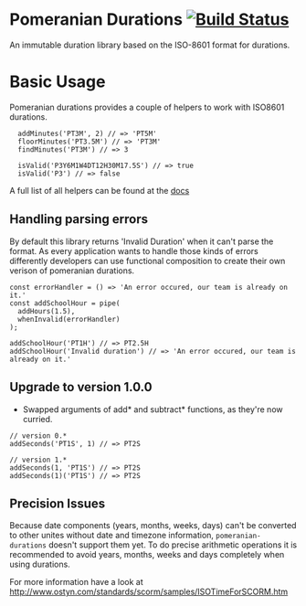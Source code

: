 # Pomeranian Durations [![Build Status](https://travis-ci.org/webpapaya/pomeranian-durations.svg?branch=master)](https://travis-ci.org/webpapaya/pomeranian-durations)

An immutable duration library based on the ISO-8601 format for durations.

# Basic Usage

Pomeranian durations provides a couple of helpers to work with ISO8601 durations.


```
  addMinutes('PT3M', 2) // => 'PT5M'
  floorMinutes('PT3.5M') // => 'PT3M'
  findMinutes('PT3M') // => 3

  isValid('P3Y6M1W4DT12H30M17.5S') // => true
  isValid('P3') // => false
```

A full list of all helpers can be found at the [docs](https://github.com/webpapaya/pomeranian-durations/blob/master/doc.md)

## Handling parsing errors

By default this library returns 'Invalid Duration' when it can't parse the format.
As every application wants to handle those kinds of errors differently developers
can use functional composition to create their own verison of pomeranian durations.

```
const errorHandler = () => 'An error occured, our team is already on it.'
const addSchoolHour = pipe(
  addHours(1.5),
  whenInvalid(errorHandler)
);

addSchoolHour('PT1H') // => PT2.5H
addSchoolHour('Invalid duration') // => 'An error occured, our team is already on it.'
```


## Upgrade to version 1.0.0
- Swapped arguments of add* and subtract* functions, as they're now curried.
```
// version 0.*
addSeconds('PT1S', 1) // => PT2S

// version 1.*
addSeconds(1, 'PT1S') // => PT2S
addSeconds(1)('PT1S') // => PT2S
```

## Precision Issues
Because date components (years, months, weeks, days) can't be converted to other unites without date and timezone information, `pomeranian-durations`
doesn't support them yet. To do precise arithmetic operations it is recommended to avoid years, months, weeks and days completely when using durations.

For more information have a look at http://www.ostyn.com/standards/scorm/samples/ISOTimeForSCORM.htm
